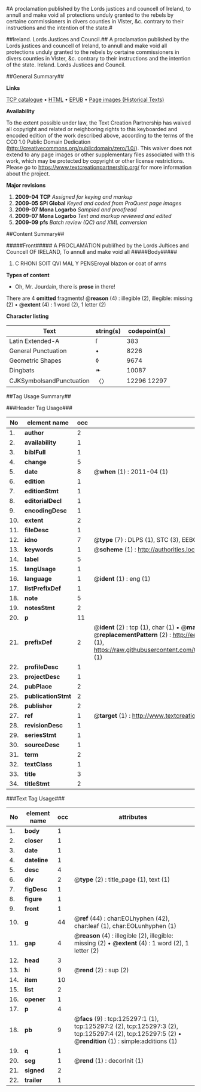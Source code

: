 #A proclamation published by the Lords justices and councell of Ireland, to annull and make void all protections unduly granted to the rebels by certaine commissioners in divers counties in Vlster, &c. contrary to their instructions and the intention of the state.#

##Ireland. Lords Justices and Council.##
A proclamation published by the Lords justices and councell of Ireland, to annull and make void all protections unduly granted to the rebels by certaine commissioners in divers counties in Vlster, &c. contrary to their instructions and the intention of the state.
Ireland. Lords Justices and Council.

##General Summary##

**Links**

[TCP catalogue](http://www.ota.ox.ac.uk/tcp/)  • 
[HTML](http://tei.it.ox.ac.uk/tcp/Texts-HTML/free/A87/A87325.html)  • 
[EPUB](http://tei.it.ox.ac.uk/tcp/Texts-EPUB/free/A87/A87325.epub) • 
[Page images (Historical Texts)](https://historicaltexts.jisc.ac.uk/eebo-99872851e)

**Availability**

To the extent possible under law, the Text Creation Partnership has waived all copyright and related or neighboring rights to this keyboarded and encoded edition of the work described above, according to the terms of the CC0 1.0 Public Domain Dedication (http://creativecommons.org/publicdomain/zero/1.0/). This waiver does not extend to any page images or other supplementary files associated with this work, which may be protected by copyright or other license restrictions. Please go to https://www.textcreationpartnership.org/ for more information about the project.

**Major revisions**

1. __2009-04__ __TCP__ *Assigned for keying and markup*
1. __2009-05__ __SPi Global__ *Keyed and coded from ProQuest page images*
1. __2009-07__ __Mona Logarbo__ *Sampled and proofread*
1. __2009-07__ __Mona Logarbo__ *Text and markup reviewed and edited*
1. __2009-09__ __pfs__ *Batch review (QC) and XML conversion*

##Content Summary##

#####Front#####
A PROCLAMATION publiſhed by the Lords Juſtices and Councell OF IRELAND, To annull and make void all 
#####Body#####

1. C RHONI SOIT QVI MAL Y PENSEroyal blazon or coat of arms

**Types of content**

  * Oh, Mr. Jourdain, there is **prose** in there!

There are 4 **omitted** fragments! 
 @__reason__ (4) : illegible (2), illegible: missing (2)  •  @__extent__ (4) : 1 word (2), 1 letter (2)

**Character listing**


|Text|string(s)|codepoint(s)|
|---|---|---|
|Latin Extended-A|ſ|383|
|General Punctuation|•|8226|
|Geometric Shapes|◊|9674|
|Dingbats|❧|10087|
|CJKSymbolsandPunctuation|〈〉|12296 12297|

##Tag Usage Summary##

###Header Tag Usage###

|No|element name|occ|attributes|
|---|---|---|---|
|1.|__author__|2||
|2.|__availability__|1||
|3.|__biblFull__|1||
|4.|__change__|5||
|5.|__date__|8| @__when__ (1) : 2011-04 (1)|
|6.|__edition__|1||
|7.|__editionStmt__|1||
|8.|__editorialDecl__|1||
|9.|__encodingDesc__|1||
|10.|__extent__|2||
|11.|__fileDesc__|1||
|12.|__idno__|7| @__type__ (7) : DLPS (1), STC (3), EEBO-CITATION (1), PROQUEST (1), VID (1)|
|13.|__keywords__|1| @__scheme__ (1) : http://authorities.loc.gov/ (1)|
|14.|__label__|5||
|15.|__langUsage__|1||
|16.|__language__|1| @__ident__ (1) : eng (1)|
|17.|__listPrefixDef__|1||
|18.|__note__|5||
|19.|__notesStmt__|2||
|20.|__p__|11||
|21.|__prefixDef__|2| @__ident__ (2) : tcp (1), char (1)  •  @__matchPattern__ (2) : ([0-9\-]+):([0-9IVX]+) (1), (.+) (1)  •  @__replacementPattern__ (2) : http://eebo.chadwyck.com/downloadtiff?vid=$1&page=$2 (1), https://raw.githubusercontent.com/textcreationpartnership/Texts/master/tcpchars.xml#$1 (1)|
|22.|__profileDesc__|1||
|23.|__projectDesc__|1||
|24.|__pubPlace__|2||
|25.|__publicationStmt__|2||
|26.|__publisher__|2||
|27.|__ref__|1| @__target__ (1) : http://www.textcreationpartnership.org/docs/. (1)|
|28.|__revisionDesc__|1||
|29.|__seriesStmt__|1||
|30.|__sourceDesc__|1||
|31.|__term__|2||
|32.|__textClass__|1||
|33.|__title__|3||
|34.|__titleStmt__|2||


###Text Tag Usage###

|No|element name|occ|attributes|
|---|---|---|---|
|1.|__body__|1||
|2.|__closer__|1||
|3.|__date__|1||
|4.|__dateline__|1||
|5.|__desc__|4||
|6.|__div__|2| @__type__ (2) : title_page (1), text (1)|
|7.|__figDesc__|1||
|8.|__figure__|1||
|9.|__front__|1||
|10.|__g__|44| @__ref__ (44) : char:EOLhyphen (42), char:leaf (1), char:EOLunhyphen (1)|
|11.|__gap__|4| @__reason__ (4) : illegible (2), illegible: missing (2)  •  @__extent__ (4) : 1 word (2), 1 letter (2)|
|12.|__head__|3||
|13.|__hi__|9| @__rend__ (2) : sup (2)|
|14.|__item__|10||
|15.|__list__|2||
|16.|__opener__|1||
|17.|__p__|4||
|18.|__pb__|9| @__facs__ (9) : tcp:125297:1 (1), tcp:125297:2 (2), tcp:125297:3 (2), tcp:125297:4 (2), tcp:125297:5 (2)  •  @__rendition__ (1) : simple:additions (1)|
|19.|__q__|1||
|20.|__seg__|1| @__rend__ (1) : decorInit (1)|
|21.|__signed__|2||
|22.|__trailer__|1||
